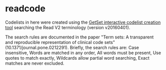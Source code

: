 # readcode

Codelists in here were created using the [GetSet interactive codelist creation tool](https://getset.ga) searching the Read V2 terminology (version v20160401).

The search rules are documented in the paper "Term sets: A transparent and reproducible representation of clinical code sets" (10.1371/journal.pone.0212291). Briefly, the search rules are: Case insensitive, Words are matched in any order, All words must be present, Use quotes to match exactly, Wildcards allow partial word searching, Exact matches are never excluded.